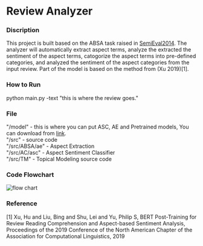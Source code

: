 # Review Analyzer

### Discription
This project is built based on the ABSA task raised in [SemiEval2014](https://alt.qcri.org/semeval2014/task4/). The analyzer will automatically extract aspect terms, analyze the extracted the sentiment of the aspect terms, catogorize the aspect terms into pre-defined categories, and analyzed the sentiment of the aspect categories from the input review. Part of the model is based on the method from (Xu 2019)[1].

### How to Run
python main.py -text "this is where the review goes."</br>

### File
"/model" - this is where you can put ASC, AE and Pretrained models, You can download from [link](https://drive.google.com/file/d/1Q3ALBUAnLA5PcDwHfixwYStao068TTsr/view?usp=sharing).<br>
"/src" - source code</br>
"/src/ABSA/ae" - Aspect Extraction</br>
"/src/AC/asc" - Aspect Sentiment Classifier</br>
"/src/TM" - Topical Modeling source code </br>

### Code Flowchart
![flow chart](https://github.com/wul8/Image/blob/main/minions.png)

### Reference
[1] Xu, Hu and Liu, Bing and Shu, Lei and Yu, Philip S, BERT Post-Training for Review Reading Comprehension and Aspect-based Sentiment Analysis, Proceedings of the 2019 Conference of the North American Chapter of the Association for Computational Linguistics, 2019


 

